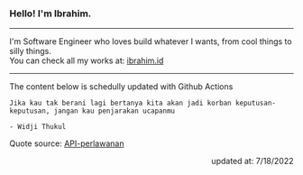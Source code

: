 <h3>Hello! I'm Ibrahim.</h3>

---

I'm Software Engineer who loves build whatever I wants, from cool things to silly things. <br>
You can check all my works at: [ibrahim.id](https://ibrahim.id)

---

The content below is schedully updated with Github Actions

    Jika kau tak berani lagi bertanya kita akan jadi korban keputusan-keputusan, jangan kau penjarakan ucapanmu

    - Widji Thukul

Quote source: [API-perlawanan](https://github.com/ibamibrhm/api-perlawanan)

<div dir="rtl">
updated at: 7/18/2022
</div>